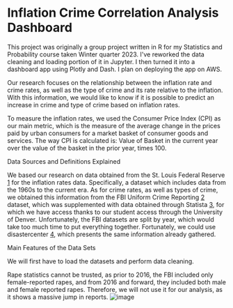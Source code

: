 # Inflation Crime Correlation Analysis Dashboard

This project was originally a group project written in R for my Statistics and Probability course taken Winter quarter 2023. I've reworked the data cleaning and loading portion of it in Jupyter. I then turned it into a dashboard app using Plotly and Dash. I plan on deploying the app on AWS. 




Our research focuses on the relationship between the inflation rate and crime rates, as well as the type of crime and its rate relative to the inflation. 
With this information, we would like to know if it is possible to predict an increase in crime and type of crime based on inflation rates. 

To measure the inflation rates, we used the Consumer Price Index (CPI) as our main metric, which is the measure of the average change in the prices paid by urban consumers for a market basket of consumer goods and services. 
The way CPI is calculated is: Value of Basket in the current year over the value of the basket in the prior year, times 100.


Data Sources and Definitions Explained

We based our research on data obtained from the St. Louis Federal Reserve [1] for the inflation rates data. Specifically, a dataset which includes data from the 1960s to the current era. 
As for crime rates, as well as types of crime, we obtained this information from the FBI Uniform Crime Reporting [2] dataset, which was supplemented with data obtained through Statista [3], for which we have access thanks to our student access through the University of Denver. 
Unfortunately, the FBI datasets are split by year, which would take too much time to put everything together. Fortunately, we could use disastercenter [4], which presents the same information already gathered.

[1]: https://fred.stlouisfed.org/
[2]: https://cde.ucr.cjis.gov/
[3]: https://www.statista.com
[4]: https://www.disastercenter.com/

Main Features of the Data Sets

We will first have to load the datasets and perform data cleaning. 

Rape statistics cannot be trusted, as prior to 2016, the FBI included only female-reported rapes, and from 2016 and forward, they included both male and female reported rapes. Therefore, we will not use it for our analysis, as it shows a massive jump in reports.
![image](https://github.com/kurtameyer/Inflation.Crime.Analysis/assets/107722456/2e780c4b-9338-4969-9335-750c75811e1d)
